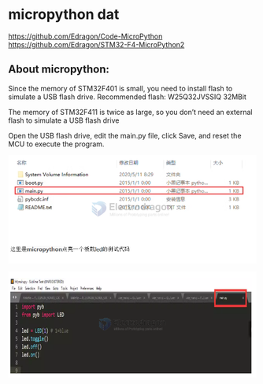 
# micropython dat

https://github.com/Edragon/Code-MicroPython
https://github.com/Edragon/STM32-F4-MicroPython2



## About micropython:

Since the memory of STM32F401 is small, you need to install flash to simulate a USB flash drive. Recommended flash: W25Q32JVSSIQ 32MBit

The memory of STM32F411 is twice as large, so you don’t need an external flash to simulate a USB flash drive

Open the USB flash drive, edit the main.py file, click Save, and reset the MCU to execute the program.


![](2024-10-08-17-35-01.png)

![](2024-10-08-17-35-13.png)